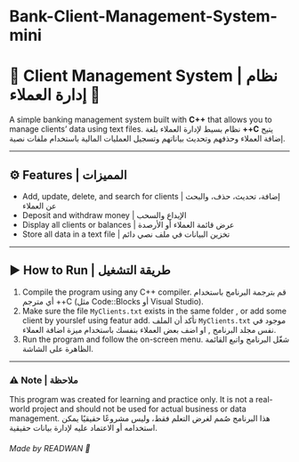 # Bank-Client-Management-System-mini

# 🧾 Client Management System | نظام إدارة العملاء 💼

A simple banking management system built with **C++** that allows you to manage clients’ data using text files.
نظام بسيط لإدارة العملاء بلغة **++C** يتيح إضافة العملاء وحذفهم وتحديث بياناتهم وتسجيل العمليات المالية باستخدام ملفات نصية.

---
## ⚙️ Features | المميزات

* Add, update, delete, and search for clients | إضافة، تحديث، حذف، والبحث عن العملاء
* Deposit and withdraw money | الإيداع والسحب
* Display all clients or balances | عرض قائمة العملاء أو الأرصدة
* Store all data in a text file | تخزين البيانات في ملف نصي دائم

---

## ▶️ How to Run | طريقة التشغيل

1. Compile the program using any C++ compiler.
   قم بترجمة البرنامج باستخدام أي مترجم ++C (مثل Code::Blocks أو Visual Studio).
2. Make sure the file `MyClients.txt` exists in the same folder , or add some client by yourslef using featur add.
   تأكد أن الملف `MyClients.txt` موجود في نفس مجلد البرنامج , او اضف بعض العملاء بنفسك باستخدام ميزة اضافة العملاء.
3. Run the program and follow the on-screen menu.
   شغّل البرنامج واتبع القائمة الظاهرة على الشاشة.

---
### ⚠️ Note | ملاحظة

This program was created for learning and practice only.
It is not a real-world project and should not be used for actual business or data management.
هذا البرنامج صُمم لغرض التعلم فقط، وليس مشروعًا حقيقيًا يمكن استخدامه أو الاعتماد عليه لإدارة بيانات حقيقية.
###### Made by READWAN 🧠
